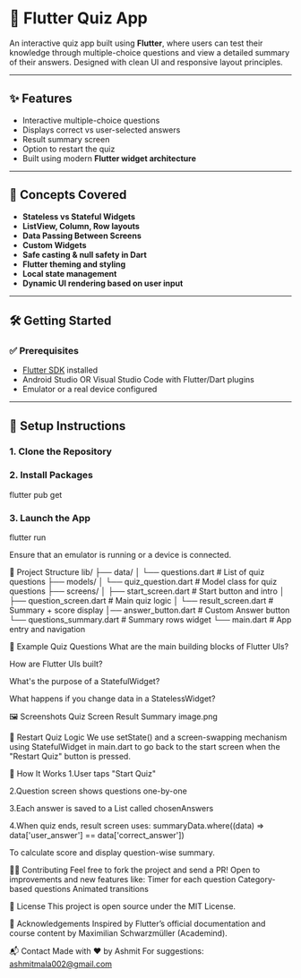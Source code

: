 # 📱 Flutter Quiz App

An interactive quiz app built using **Flutter**, where users can test their knowledge through multiple-choice questions and view a detailed summary of their answers. Designed with clean UI and responsive layout principles.

---

## ✨ Features

- Interactive multiple-choice questions
- Displays correct vs user-selected answers
- Result summary screen
- Option to restart the quiz
- Built using modern **Flutter widget architecture**

---

## 🧠 Concepts Covered

- **Stateless vs Stateful Widgets**
- **ListView, Column, Row layouts**
- **Data Passing Between Screens**
- **Custom Widgets**
- **Safe casting & null safety in Dart**
- **Flutter theming and styling**
- **Local state management**
- **Dynamic UI rendering based on user input**

---

## 🛠️ Getting Started

### ✅ Prerequisites

- [Flutter SDK](https://docs.flutter.dev/get-started/install) installed
- Android Studio OR Visual Studio Code with Flutter/Dart plugins
- Emulator or a real device configured

---

## 🚀 Setup Instructions

### 1. Clone the Repository

### 2. Install Packages
flutter pub get

### 3. Launch the App
flutter run

Ensure that an emulator is running or a device is connected.

📂 Project Structure
lib/
├── data/
│   └── questions.dart         # List of quiz questions
├── models/
│   └── quiz_question.dart     # Model class for quiz questions
├── screens/
│   ├── start_screen.dart      # Start button and intro
│   ├── question_screen.dart   # Main quiz logic
│   └── result_screen.dart     # Summary + score display
│── answer_button.dart     # Custom Answer button
└── questions_summary.dart # Summary rows widget
└── main.dart                  # App entry and navigation

🧪 Example Quiz Questions
What are the main building blocks of Flutter UIs?

How are Flutter UIs built?

What's the purpose of a StatefulWidget?

What happens if you change data in a StatelessWidget?

🖼️ Screenshots
Quiz Screen	Result Summary
image.png 

🔄 Restart Quiz Logic
We use setState() and a screen-swapping mechanism using StatefulWidget in main.dart to go back to the start screen when the "Restart Quiz" button is pressed.

🧩 How It Works
1.User taps "Start Quiz"

2.Question screen shows questions one-by-one

3.Each answer is saved to a List<String> called chosenAnswers

4.When quiz ends, result screen uses:
summaryData.where((data) => data['user_answer'] == data['correct_answer'])

To calculate score and display question-wise summary.

👨‍💻 Contributing
Feel free to fork the project and send a PR! Open to improvements and new features like:
Timer for each question
Category-based questions
Animated transitions

📜 License
This project is open source under the MIT License.

🙌 Acknowledgements
Inspired by Flutter’s official documentation and course content by Maximilian Schwarzmüller (Academind).

📬 Contact
Made with ❤️ by Ashmit
For suggestions: ashmitmala002@gmail.com
